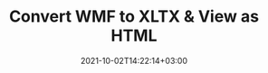 ---
############################# Static ############################
layout: "autogen"
date: 2021-10-02T14:22:14+03:00
draft: false
path: "total/net/conversion/wmf-to-xltx/"

############################# Head ############################
head_title: "Convert WMF to XLTX in C# VB.NET & View as HTML"
head_description: "Code example to convert WMF to XLTX and 100+ other file formats in .NET (C#, VB.NET, ASP.NET & .NET Core) applications. Display the Converted XLTX document as HTML viewer."

############################# Header ############################
title: "Convert WMF to XLTX & View as HTML"
description: "Programmatically convert WMF to XLTX in .NET applications using flexible options to customize the resultant document. Convert the complete document or specific pages based on page numbers or selective page ranges using the .NET document conversion library."

############################# SubMenu ############################
submenu:
    enable: false

############################# Content ############################
content:
    enable: true
    block:
    - title_left: "WMF to XLTX Conversion in C# .NET"
      content_left: |
          WMF to XLTX file conversion using C#. Add watermark and view the converted document as HTML without using any external software.

          -   Create **Converter** object to convert WMF document
          -   Set the convert options for XLTX format
          -   Call **Convert** method of **Converter** class instance for conversion to XLTX
          -   Set options for HTML viewer
          -   Create **Viewer** object to view converted XLTX as HTML
          
      title_right: "Convert Whole Document or Specific Pages"
      content_right: |
          You require `GroupDocs.Conversion` & `GroupDocs.Viewer` namespaces to convert between a wide range of popular document types such as PDF, Microsoft Word, Excel, PowerPoint, Project, Outlook, HTML, diagrams and image file formats. Explore other [.NET APIs for Office documents](https://products.conholdate.com/total/net/) as offered by Conholdate.Total.
          
          Get the respective assembly files from the [downloads](https://downloads.conholdate.com/total/net) or fetch the whole package from [Nuget](https://www.nuget.org/packages/Conholdate.Total/) to add 'Conholdate.Total` directly in your workspace.
          
      code: |
          ```cs {linenos=false}
          // Convert WMF to XLTX using GroupDocs.Conversion API
          // Create Converter object to convert WMF document
          using (Converter converter = new Converter("input.wmf"))
          {
              // set the convert options for XLTX format
              var convertOptions = converter.GetPossibleConversions()["xltx"].ConvertOptions;

              // convert to XLTX format
              converter.Convert("output.xltx", convertOptions);
          }

          // Set options for HTML viewer
          HtmlViewOptions viewOptions = HtmlViewOptions.ForEmbeddedResources("output{0}.html");

          // Create Viewer object to view converted XLTX as HTML
          using (Viewer viewer = new Viewer("output.xltx"))
          {
              viewer.View(viewOptions);
          }
          ```
    - title_left: "Add Watermark to Converted XLTX in C#"
      content_left: |
          Accurately convert documents (WMF to XLTX) exactly as the original file and apply text or image watermarks to the converted document pages using C# .NET.

          -   Create **Converter** object to convert WMF document
          -   Create new instance of **WatermarkOptions** class
          -   Specify watermark properties (color, width, text, image etc)
          -   Instantiate the proper **ConvertOptions** class
          -   Set **Watermark** property of the **ConvertOptions** instance
          -   Call **Convert** method of **Converter** class instance for conversion to XLTX
        
      title_right: "Source Document Information Extraction"
      content_right: |
          The documents information extraction feature not only allows getting the basic information about the source document file but it also supports extracting some valuable file-format specific information such as project start and end dates of a Microsoft Project file, any printing restrictions on a PDF document, list of folders enclosed in an Outlook data file etc. 

          Convert popular document file formats on different operating systems such as Windows, Linux or macOS while using platforms such as Windows Azure, Mono and Xamarin.
          
      code: |
          ```cs {linenos=false}
          // Create Converter object to convert WMF document
          using (Converter converter = new Converter("input.wmf"))
          {
              // Create new instance of WatermarkOptions class
              WatermarkOptions watermark = new WatermarkOptions
              {
                  Text = "Sample watermark",
                  Color = Color.Red,
                  Width = 100,
                  Height = 100,
                  Background = true
              };

              // Instantiate the proper ConvertOptions class
              PdfConvertOptions options = new PdfConvertOptions
              {
                  Watermark = watermark
              };

              // convert to XLTX format
              converter.Convert("output.xltx", options);
          }
          ```
############################# About Formats ############################
about_formats:
    enable: false
############################# More Formats ############################
more_formats:
    enable: true
    auto: false
    other_out_formats: PDF DOCX DOT DOTX DOTM TXT RTF HTML MHTML XLS XLSX XLSM XLT XLTX XLTM CSV DIF PPT PPTX PPS PPSX POT POTX POTM ODT OTT OTP ODP ODS EMZ WMZ SVGZ TEX DCM WMF BMP PNG GIF JPEG TIFF
############################# Back to top ###############################
back_to_top:
  enable: true
---